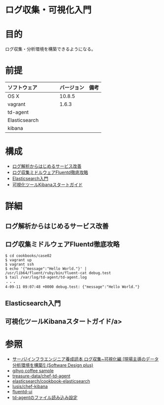 ログ収集・可視化入門
===
# 目的
ログ収集・分析環境を構築できるようになる。

# 前提
| ソフトウェア     | バージョン    | 備考         |
|:---------------|:-------------|:------------|
| OS X           |10.8.5        |             |
| vagrant   　　　|1.6.3         |             |
| td-agent  　　　|         |             |
| Elasticsearch  　　　|         |             |
| kibana    　　　|         |             |

# 構成
+ [ログ解析からはじめるサービス改善](#1)
+ [ログ収集ミドルウェアFluentd徹底攻略](#2)
+ [Elasticsearch入門](#3)
+ [可視化ツールKibanaスタートガイド](#4)

# 詳細
## <a name="1">ログ解析からはじめるサービス改善</a>
## <a name="2">ログ収集ミドルウェアFluentd徹底攻略</a>
```
$ cd cookbooks/case02
$ vagrant up
$ vagrant ssh
$ echo '{"message":"Hello World."}' | /usr/lib64/fluent/ruby/bin/fluent-cat debug.test
$ tail /var/log/td-agent/td-agent.log
・・・
4-09-11 09:07:48 +0000 debug.test: {"message":"Hello World."}
```

## <a name="3">Elasticsearch入門</a>
## <a name="4">可視化ツールKibanaスタートガイド/a>

# 参照
+ [サーバ/インフラエンジニア養成読本 ログ収集~可視化編 [現場主導のデータ分析環境を構築!] (Software Design plus)](http://www.amazon.co.jp/%E3%82%A4%E3%83%B3%E3%83%95%E3%83%A9%E3%82%A8%E3%83%B3%E3%82%B8%E3%83%8B%E3%82%A2%E9%A4%8A%E6%88%90%E8%AA%AD%E6%9C%AC-%E3%83%AD%E3%82%B0%E5%8F%8E%E9%9B%86~%E5%8F%AF%E8%A6%96%E5%8C%96%E7%B7%A8-%E7%8F%BE%E5%A0%B4%E4%B8%BB%E5%B0%8E%E3%81%AE%E3%83%87%E3%83%BC%E3%82%BF%E5%88%86%E6%9E%90%E7%92%B0%E5%A2%83%E3%82%92%E6%A7%8B%E7%AF%89-Software-Design/dp/4774169838/ref=pd_sim_b_3?ie=UTF8&refRID=17896T8SCN28CX9EAY64)
+ [gihyo coffee sample](https://github.com/suzuken/gihyo-coffee-sample)
+ [treasure-data/chef-td-agent](https://github.com/treasure-data/chef-td-agent)
+ [elasticsearch/cookbook-elasticsearch](https://github.com/elasticsearch/cookbook-elasticsearch.git)
+ [lusis/chef-kibana](https://github.com/lusis/chef-kibana)
+ [fluentd-ui](https://github.com/fluent/fluentd-ui)
+ [td-agentのファイル読み込み設定](http://qiita.com/saicologic/items/8879a277a5c8ead1269f)
